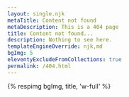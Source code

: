 ```yaml
---
layout: single.njk
metaTitle: Content not found
metaDescription: This is a 404 page
title: Content not found...
description: Nothing to see here.
templateEngineOverride: njk,md
bgImg: 5
eleventyExcludeFromCollections: true
permalink: /404.html
---
```


<div class="col-start-3 col-end-9">
  {% respimg bgImg, title, 'w-full' %}
</div>
